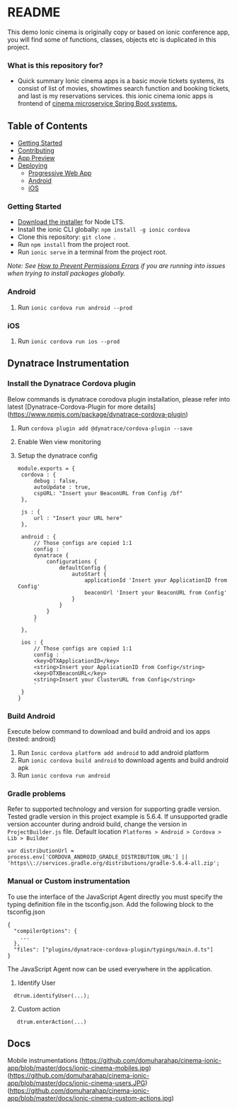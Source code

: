 # README #

This demo Ionic cinema is originally copy or based on ionic conference app, you will find some of functions, classes, objects etc is duplicated in this project.

### What is this repository for? ###

* Quick summary
Ionic cinema apps is a basic movie tickets systems, its consist of list of movies, showtimes search function and booking tickets, and last is my reservations services. this ionic cinema ionic apps is frontend of [cinema microservice Spring Boot systems.](https://github.com/domuharahap/cinema-springboot)

## Table of Contents
- [Getting Started](#getting-started)
- [Contributing](#contributing)
- [App Preview](#app-preview)
- [Deploying](#deploying)
  - [Progressive Web App](#progressive-web-app)
  - [Android](#android)
  - [iOS](#ios)


### Getting Started

* [Download the installer](https://nodejs.org/) for Node LTS.
* Install the ionic CLI globally: `npm install -g ionic cordova`
* Clone this repository: `git clone `.
* Run `npm install` from the project root.
* Run `ionic serve` in a terminal from the project root.

_Note: See [How to Prevent Permissions Errors](https://docs.npmjs.com/getting-started/fixing-npm-permissions) if you are running into issues when trying to install packages globally._

### Android

1. Run `ionic cordova run android --prod`

### iOS

1. Run ```ionic cordova run ios --prod```

## Dynatrace Instrumentation

### Install the Dynatrace Cordova plugin

Below commands is dynatrace corodova plugin installation, please refer into latest [Dynatrace-Cordova-Plugin for more details] (https://www.npmjs.com/package/dynatrace-cordova-plugin)

1. Run `cordova plugin add @dynatrace/cordova-plugin --save`
2. Enable Wen view monitoring
3. Setup the dynatrace config

   ```
   module.exports = {
    cordova : {
        debug : false,
        autoUpdate : true,
        cspURL: "Insert your BeaconURL from Config /bf"
    },

    js : {
        url : "Insert your URL here"
    },

    android : {
        // Those configs are copied 1:1
        config : `
        dynatrace {
            configurations {
                defaultConfig {
                    autoStart {
                        applicationId 'Insert your ApplicationID from Config'
                        beaconUrl 'Insert your BeaconURL from Config'
                    }
                }
            }
        }
        `
    },

    ios : {
        // Those configs are copied 1:1
        config : `
        <key>DTXApplicationID</key>
        <string>Insert your ApplicationID from Config</string>
        <key>DTXBeaconURL</key>
        <string>Insert your ClusterURL from Config</string>
        `
    }  
   }

### Build Android

Execute below command to download and build android and ios apps (tested: android)
1. Run `Ionic cordova platform add android` to add android platform
2. Run `ionic cordova build android` to download agents and build android apk
3. Run `ionic cordova run android`

### Gradle problems

Refer to supported technology and version for supporting gradle version. Tested gradle version in this project example is 5.6.4. If unsupported gradle version accounter during android build, change the version in `ProjectBuilder.js` file. Default location `Platforms > Android > Cordova > Lib > Builder` 

```var distributionUrl = process.env['CORDOVA_ANDROID_GRADLE_DISTRIBUTION_URL'] || 'https\\://services.gradle.org/distributions/gradle-5.6.4-all.zip';```

### Manual or Custom instrumentation

To use the interface of the JavaScript Agent directly you must specify the typing definition file in the tsconfig.json. Add the following block to the tsconfig.json
```
{
  "compilerOptions": {
    ...
  },
  "files": ["plugins/dynatrace-cordova-plugin/typings/main.d.ts"]
}
```

The JavaScript Agent now can be used everywhere in the application.

1. Identify User
```
  dtrum.identifyUser(...);
 ``` 
 2. Custom action
 ```
    dtrum.enterAction(...)
 ```
 
## Docs
Mobile instrumentations
(https://github.com/domuharahap/cinema-ionic-app/blob/master/docs/ionic-cinema-mobiles.jpg)
(https://github.com/domuharahap/cinema-ionic-app/blob/master/docs/ionic-cinema-users.JPG)
(https://github.com/domuharahap/cinema-ionic-app/blob/master/docs/ionic-cinema-custom-actions.jpg)

